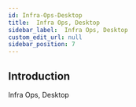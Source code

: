 ```yaml
---
id: Infra-Ops-Desktop
title:  Infra Ops, Desktop
sidebar_label:  Infra Ops, Desktop
custom_edit_url: null
sidebar_position: 7
---
```

## Introduction 
Infra Ops, Desktop
